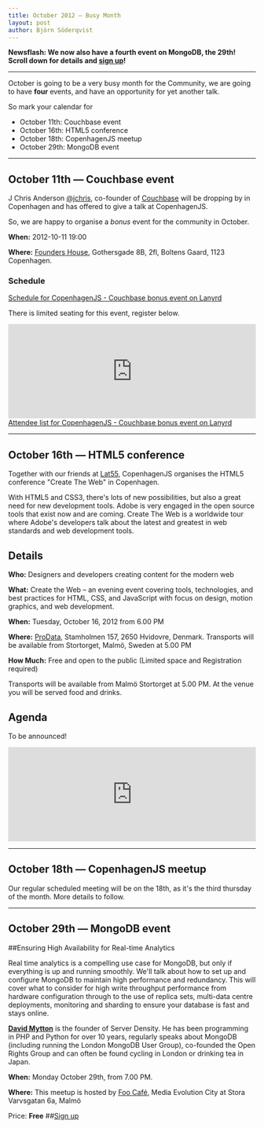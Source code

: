 ```yaml
---
title: October 2012 — Busy Month
layout: post
author: Björn Söderqvist
---
```


**Newsflash: We now also have a fourth event on MongoDB, the 29th! Scroll down for details and [sign up](http://simpleeventsignup.com/event/14498/signup/attendees?signup_token=1f4fd13ac194b6c)!**

---

October is going to be a very busy month for the Community, we are going to have **four** events, and have an opportunity for yet another talk.

So mark your calendar for 

* October 11th: Couchbase event 
* October 16th: HTML5 conference
* October 18th: CopenhagenJS meetup
* October 29th: MongoDB event

---

October 11th — Couchbase event
----------------------------------------------

J Chris Anderson [@jchris](http://twitter.com/jchris), co-founder of [Couchbase](http://www.couchbase.com) will be dropping by in Copenhagen and has offered to give a talk at CopenhagenJS.

So, we are happy to organise a *bonus* event for the community in October.

**When:** 2012-10-11 19:00

**Where:** [Founders House](http://foundershouse.dk/), Gothersgade 8B, 2fl, Boltens Gaard, 1123 Copenhagen.


### Schedule

<!-- Add this where you want the output to appear -->
<div class="lanyrd-target-schedule">
    <a href="http://lanyrd.com/2012/copenhagenjs-couchbase-bonus-event/schedule/"
        class="lanyrd-schedule">
        Schedule for CopenhagenJS - Couchbase bonus event on Lanyrd
    </a>
</div>

There is limited seating for this event, register below. 

<iframe src="http://www.eventbrite.com/tickets-external?eid=4459081232&ref=etckt" frameborder="0" height="192" width="100%" vspace="0" hspace="0" marginheight="5" marginwidth="5" scrolling="auto" allowtransparency="true"></iframe>

<!-- Add this where you want the output to appear -->
<div class="lanyrd-target-participants">
    <a href="http://lanyrd.com/2012/copenhagenjs-couchbase-bonus-event/attendees/"
        class="lanyrd-participants">
        Attendee list for CopenhagenJS - Couchbase bonus event on Lanyrd
    </a>
</div>

---

October 16th — HTML5 conference 
----------------------------------------------

Together with our friends at [Lat55](http://www.lat55.se/), CopenhagenJS organises the HTML5 conference "Create The Web" in Copenhagen.

With HTML5 and CSS3, there's lots of new possibilities, but also a great need for new development tools. Adobe is very engaged in the open source tools that exist now and are coming. 
Create The Web is a worldwide tour where Adobe's developers talk about the latest and greatest in web standards and web development tools. 

## Details

**Who:** Designers and developers creating content for the modern web

**What:** Create the Web – an evening event covering tools, technologies, and best practices for HTML, CSS, and JavaScript with focus on design, motion graphics, and web development.

**When:** Tuesday, October 16, 2012 from 6.00 PM

**Where:** [ProData](http://prodata.dk/), Stamholmen 157, 2650 Hvidovre, Denmark. Transports will be available from Stortorget, Malmö, Sweden at 5.00 PM

**How Much:** Free and open to the public (Limited space and Registration required)

Transports will be available from Malmö Stortorget at 5.00 PM. At the venue you will be served food and drinks.

## Agenda

To be announced!

<iframe src="http://www.eventbrite.com/tickets-external?eid=4432194814&amp;ref=etckt" frameborder="0" marginwidth="5" marginheight="5" scrolling="auto" width="100%" height="192"></iframe>


---
October 18th — CopenhagenJS meetup
----------------------------------------------

Our regular scheduled meeting will be on the 18th, as it's the third thursday of the month.
More details to follow.

<!-- Add this to the end of body -->
<script src="http://cdn.lanyrd.net/badges/embed-v1.min.js"></script>



---
October 29th — MongoDB event
----------------------------------------------

##Ensuring High Availability for Real-time Analytics

Real time analytics is a compelling use case for MongoDB, but only if everything is up and running smoothly. We'll talk about how to set up and configure MongoDB to maintain high performance and redundancy. This will cover what to consider for high write throughput performance from hardware configuration through to the use of replica sets, multi-data centre deployments, monitoring and sharding to ensure your database is fast and stays online.

[**David Mytton**](http://twitter.com/davidmytton) is the founder of Server Density. He has been programming in PHP and Python for over 10 years, regularly speaks about MongoDB (including running the London MongoDB User Group), co-founded the Open Rights Group and can often be found cycling in London or drinking tea in Japan.

**When:** Monday October 29th, from 7.00 PM.

**Where:** This meetup is hosted by [Foo Café](http://www.foocafe.org/), Media Evolution City at Stora Varvsgatan 6a, Malmö

Price: **Free** 
##[Sign up](http://simpleeventsignup.com/event/14498/signup/attendees)
